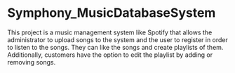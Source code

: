# Symphony_MusicDatabaseSystem
This project is a music management system like Spotify that allows the administrator to upload songs to the system and the user to register in order to listen to the songs. They can like the songs and create playlists of them. Additionally, customers have the option to edit the playlist by adding or removing songs.
